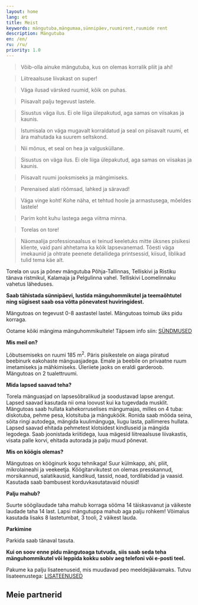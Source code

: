 ```yaml
---
layout: home
lang: et
title: Meist
keywords: mängutuba,mängumaa,sünnipäev,ruumirent,ruumide rent
description: Mängutuba
en: /en/
ru: /ru/
priority: 1.0
---
```


<blockquote>Võib-olla ainuke mängutuba, kus on olemas korralik pliit ja ahi!</blockquote>
<blockquote>Liitreaalsuse liivakast on super!</blockquote>
<blockquote>Väga ilusad värsked ruumid, kõik on puhas.</blockquote>
<blockquote>Piisavalt palju tegevust lastele.</blockquote>
<blockquote>Sisustus väga ilus. Ei ole liiga ülepakutud, aga samas on viisakas ja kaunis.</blockquote>
<blockquote>Istumisala on väga mugavalt korraldatud ja seal on piisavalt ruumi, et ära mahutada ka suurem seltskond.</blockquote>
<blockquote>Nii mõnus, et seal on hea ja valgusküllane.</blockquote>
<blockquote>Sisustus on väga ilus. Ei ole liiga ülepakutud, aga samas on viisakas ja kaunis.</blockquote>
<blockquote>Piisavalt ruumi jooksmiseks ja mängimiseks.</blockquote>
<blockquote>Perenaised alati rõõmsad, lahked ja säravad!</blockquote>
<blockquote>Väga vinge koht! Kohe näha, et tehtud hoole ja armastusega, mõeldes lastele!</blockquote>
<blockquote>Parim koht kuhu lastega aega viitma minna.</blockquote>
<blockquote>Torelas on tore!</blockquote>
<blockquote>Näomaalija professionaalsus ei teinud keeletuks mitte üksnes pisikesi kliente, vaid pani ahhetama ka kõik lapsevanemad. Tõesti väga imekaunid ja ohtrate peenete detailidega printsessid, kiisud, liblikad tulid tema käe alt.</blockquote>



Torela on uus ja põnev mängutuba Põhja-Tallinnas, Telliskivi ja Ristiku tänava ristmikul, Kalamaja ja Pelgulinna vahel. Telliskivi Loomelinnaku vahetus läheduses.

**Saab tähistada sünnipäevi, lustida mänguhommikutel ja teemaõhtutel ning sügisest saab osa võtta põnevatest huviringidest.** 

Mängutoas on tegevust 0-8 aastastel lastel. Mängutoas toimub üks pidu korraga.

Ootame kõiki mängima mänguhommikultele! Täpsem info siin: [SÜNDMUSED](/syndmused/)


**Mis meil on?**

Lõbutsemiseks on ruumi 185 m<sup>2</sup>. 
Päris pisikestele on aiaga piiratud beebinurk eakohaste mänguasjadega.
Emale ja beebile on privaatne ruum imetamiseks ja mähkimiseks.
Üleriiete jaoks on eraldi garderoob.
Mängutoas on 2 tualettruumi.

**Mida lapsed saavad teha?**

Torela mänguasjad on lapsesõbralikud ja soodustavad lapse arengut. Lapsed saavad kasutada nii oma loovust kui ka tugevdada musklit.
Mängutoas saab hullata kahekorruselises mängumajas, milles on 4 tuba: diskotuba, pehme pesa, klotsituba ja mänguköök. Ronida saab mööda seina, sõita ringi autodega, mängida kuulimänguga, liugu lasta, pallimeres hullata.
Lapsed saavad ehitada pehmetest klotsidest kindluseid ja mängida legodega. Saab joonistada kriitidega, luua mägesid liitreaalsuse liivakastis, visata palle korvi, ehitada autorada ja palju muud põnevat. 

**Mis on köögis olemas?**

Mängutoas on kööginurk kogu tehnikaga! Suur külmkapp, ahi, pliit, mikrolaineahi ja veekeetja. Köögitarvikutest on olemas presskannud, morsikannud, salatikausid, kandikud, tassid, noad, tordilabidad ja vaasid. Kasutada saab bambusest korduvkasutatavaid nõusid!

**Palju mahub?**

Suurte söögilaudade taha mahub korraga sööma 14 täiskasvanut ja väikeste laudade taha 14 last. Lapsi mängutuppa mahub aga palju rohkem! Võimalus kasutada lisaks 8 lastetumbat, 3 tooli, 2 väikest lauda.

**Parkimine**

Parkida saab tänaval tasuta.

**Kui on soov enne pidu mängutoaga tutvuda, siis saab seda teha mänguhommikutel või leppida kokku sobiv aeg telefoni või e-posti teel.**

Pakume ka palju lisateenuseid, mis muudavad peo meeldejäävamaks. Tutvu lisateenustega: [LISATEENUSED](/lisateenused/)

## Meie partnerid
